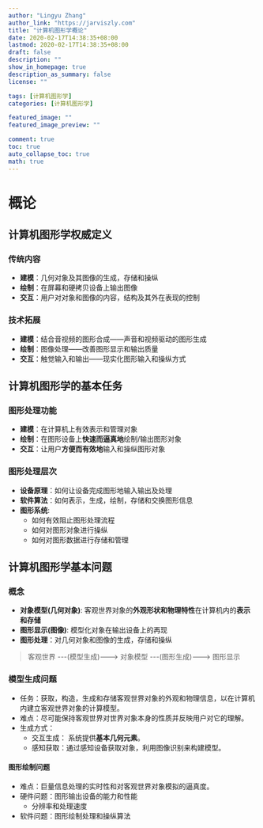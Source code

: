 ```yaml
---
author: "Lingyu Zhang"
author_link: "https://jarviszly.com"
title: "计算机图形学概论"
date: 2020-02-17T14:38:35+08:00
lastmod: 2020-02-17T14:38:35+08:00
draft: false
description: ""
show_in_homepage: true
description_as_summary: false
license: ""

tags: [计算机图形学]
categories: [计算机图形学]

featured_image: ""
featured_image_preview: ""

comment: true
toc: true
auto_collapse_toc: true
math: true
---
```


# 概论

<!--more-->

## 计算机图形学权威定义

### 传统内容

- **建模**：几何对象及其图像的生成，存储和操纵
- **绘制**：在屏幕和硬拷贝设备上输出图像
- **交互**：用户对对象和图像的内容，结构及其外在表现的控制

### 技术拓展

- **建模**：结合音视频的图形合成——声音和视频驱动的图形生成
- **绘制**：图像处理——改善图形显示和输出质量
- **交互**：触觉输入和输出——现实化图形输入和操纵方式

## 计算机图形学的基本任务

### 图形处理功能

- **建模**：在计算机上有效表示和管理对象
- **绘制**：在图形设备上**快速而逼真地**绘制/输出图形对象
- **交互**：让用户**方便而有效地**输入和操纵图形对象

### 图形处理层次

- **设备原理**：如何让设备完成图形地输入输出及处理
- **软件算法**：如何表示，生成，绘制，存储和交换图形信息
- **图形系统**:
  - 如何有效阻止图形处理流程
  - 如何对图形对象进行操纵
  - 如何对图形数据进行存储和管理

## 计算机图形学基本问题

### 概念

- **对象模型(几何对象)**: 客观世界对象的**外观形状和物理特性**在计算机内的**表示和存储**
- **图形显示(图像)**: 模型化对象在输出设备上的再现
- **图形处理**：对几何对象和图像的生成，存储和操纵

> 客观世界 ---(模型生成)---> 对象模型 ---(图形生成)---> 图形显示 

### 模型生成问题

- 任务：获取，构造，生成和存储客观世界对象的外观和物理信息，以在计算机内建立客观世界对象的计算模型。
- 难点：尽可能保持客观世界对世界对象本身的性质并反映用户对它的理解。
- 生成方式：
  - 交互生成： 系统提供**基本几何元素**。
  - 感知获取：通过感知设备获取对象，利用图像识别来构建模型。

#### 图形绘制问题

- 难点：巨量信息处理的实时性和对客观世界对象模拟的逼真度。
- 硬件问题：图形输出设备的能力和性能
  - 分辨率和处理速度
- 软件问题：图形绘制处理和操纵算法
